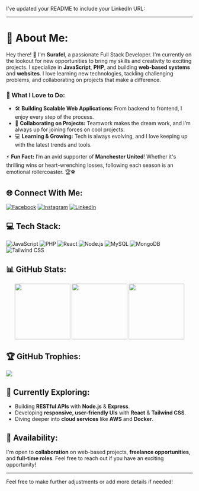I've updated your README to include your LinkedIn URL:

---

# 💫 About Me:
Hey there! 👋 I'm **Surafel**, a passionate Full Stack Developer. I'm currently on the lookout for new opportunities to bring my skills and creativity to exciting projects. I specialize in **JavaScript**, **PHP**, and building **web-based systems** and **websites**. I love learning new technologies, tackling challenging problems, and collaborating on projects that make a difference.

### 🌟 What I Love to Do:
- 🛠 **Building Scalable Web Applications:** From backend to frontend, I enjoy every step of the process.
- 🤝 **Collaborating on Projects:** Teamwork makes the dream work, and I’m always up for joining forces on cool projects.
- 💻 **Learning & Growing:** Tech is always evolving, and I love keeping up with the latest trends and tools.

⚡ **Fun Fact:** I’m an avid supporter of **Manchester United**! Whether it's thrilling wins or heart-wrenching losses, following each season is an emotional rollercoaster. 🏆⚽

## 🌐 Connect With Me:
[![Facebook](https://img.shields.io/badge/Facebook-%231877F2.svg?style=for-the-badge&logo=Facebook&logoColor=white)](https://www.facebook.com/surafel.kassahun.18/)
[![Instagram](https://img.shields.io/badge/Instagram-%23E4405F.svg?style=for-the-badge&logo=Instagram&logoColor=white)](https://www.instagram.com/sura_de_weeknd/) 
[![LinkedIn](https://img.shields.io/badge/LinkedIn-%230077B5.svg?style=for-the-badge&logo=LinkedIn&logoColor=white)](https://www.linkedin.com/in/surafel-kassahun-92a048298/)

## 💻 Tech Stack:
![JavaScript](https://img.shields.io/badge/-JavaScript-F7DF1E?style=for-the-badge&logo=javascript&logoColor=black)
![PHP](https://img.shields.io/badge/-PHP-777BB4?style=for-the-badge&logo=php&logoColor=white)
![React](https://img.shields.io/badge/-React-61DAFB?style=for-the-badge&logo=react&logoColor=black)
![Node.js](https://img.shields.io/badge/-Node.js-339933?style=for-the-badge&logo=node.js&logoColor=white)
![MySQL](https://img.shields.io/badge/-MySQL-4479A1?style=for-the-badge&logo=mysql&logoColor=white)
![MongoDB](https://img.shields.io/badge/-MongoDB-47A248?style=for-the-badge&logo=mongodb&logoColor=white)
![Tailwind CSS](https://img.shields.io/badge/-Tailwind_CSS-38B2AC?style=for-the-badge&logo=tailwind-css&logoColor=white)

## 📊 GitHub Stats:
<div align="center">
  <img height="150px" src="https://github-readme-stats.vercel.app/api?username=SurafelK&theme=city_light&hide_border=false&include_all_commits=true&count_private=true"/>
  <img height="150px" src="https://github-readme-streak-stats.herokuapp.com/?user=SurafelK&theme=city_light&hide_border=false"/>
  <img height="150px" src="https://github-readme-stats.vercel.app/api/top-langs/?username=SurafelK&theme=city_light&hide_border=false&include_all_commits=true&count_private=true&layout=compact"/>
</div>

## 🏆 GitHub Trophies:
![](https://github-profile-trophy.vercel.app/?username=SurafelK&theme=flat&no-frame=false&margin-w=4)

## 🚀 Currently Exploring:
- Building **RESTful APIs** with **Node.js** & **Express**.
- Developing **responsive, user-friendly UIs** with **React** & **Tailwind CSS**.
- Diving deeper into **cloud services** like **AWS** and **Docker**.

## 📅 Availability:
I'm open to **collaboration** on web-based projects, **freelance opportunities**, and **full-time roles**. Feel free to reach out if you have an exciting opportunity!

<!-- Proudly created with GPRM ( https://gprm.itsvg.in ) -->

---

Feel free to make further adjustments or add more details if needed!
